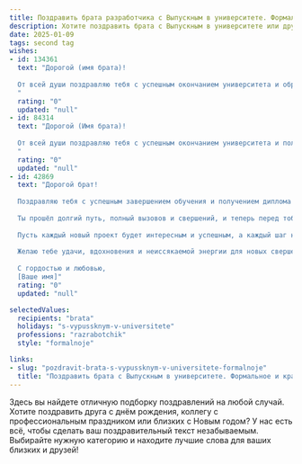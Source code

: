 ```yaml
---
title: Поздравить брата разработчика с Выпускным в университете. Формальное и красивое
description: Хотите поздравить брата с Выпускным в университете или другим праздником? Наш ИИ создаст незабываемое поздравление, а вы обязательно выделитесь среди других.  
date: 2025-01-09
tags: second tag
wishes:
- id: 134361
  text: "Дорогой (имя брата)!
  
  От всей души поздравляю тебя с успешным окончанием университета и обретением профессии разработчика!  Это значительное достижение, результат твоего упорного труда и таланта. Желаю тебе дальнейших успехов в профессиональной деятельности, интересных проектов и реализации всех твоих амбициозных планов. Пусть твой путь будет полон открытий, а работа приносит удовлетворение и радость.  С праздником!
  "
  rating: "0"
  updated: "null"
- id: 84314
  text: "Дорогой (Имя брата)!
  
  От всей души поздравляю тебя с успешным окончанием университета и получением диплома разработчика! Этот день — результат твоего упорного труда, таланта и целеустремленности.  Желаю тебе  яркой и успешной карьеры,  интересных проектов и  высоких достижений в выбранной профессии. Пусть твой профессиональный путь будет  наполнен  удовлетворением и  радостью от  реализации  амбициозных  задач.  Горжусь тобой!
  "
  rating: "0"
  updated: "null"
- id: 42869
  text: "Дорогой брат!
  
  Поздравляю тебя с успешным завершением обучения и получением диплома! Этот выпускной день стал символом твоих упорных трудов, стремления к знаниям и достижения новых вершин в профессии разработчика.
  
  Ты прошёл долгий путь, полный вызовов и свершений, и теперь перед тобой открываются безграничные перспективы. Уверен, что твои навыки и таланты принесут большие плоды в будущей карьере, и ты сможешь реализовать все свои амбиции и мечты.
  
  Пусть каждый новый проект будет интересным и успешным, а каждый шаг на профессиональном пути укрепляет твои способности и дарит радость от достигнутых результатов.
  
  Желаю тебе удачи, вдохновения и неиссякаемой энергии для новых свершений!
  
  С гордостью и любовью,
  [Ваше имя]"
  rating: "0"
  updated: "null"

selectedValues:
  recipients: "brata"
  holidays: "s-vypussknym-v-universitete"
  professions: "razrabotchik"
  style: "formalnoje"

links:
- slug: "pozdravit-brata-s-vypussknym-v-universitete-formalnoje"
  title: "Поздравить брата с Выпускным в университете. Формальное и красивое"
---
```


Здесь вы найдете отличную подборку поздравлений на любой случай.
Хотите поздравить друга с днём рождения, коллегу с профессиональным праздником или близких с Новым годом? У нас есть всё, чтобы сделать ваш поздравительный текст незабываемым. Выбирайте нужную категорию и находите лучшие слова для ваших близких и друзей!
